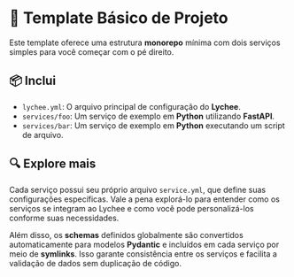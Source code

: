 # 🚀 Template Básico de Projeto

Este template oferece uma estrutura **monorepo** mínima com dois serviços simples para você começar com o pé direito.

## 📦 Inclui

- `lychee.yml`: O arquivo principal de configuração do **Lychee**.
- `services/foo`: Um serviço de exemplo em **Python** utilizando **FastAPI**.
- `services/bar`: Um serviço de exemplo em **Python** executando um script de arquivo.

## 🔍 Explore mais

Cada serviço possui seu próprio arquivo `service.yml`, que define suas configurações específicas. Vale a pena explorá-lo para entender como os serviços se integram ao Lychee e como você pode personalizá-los conforme suas necessidades.

Além disso, os **schemas** definidos globalmente são convertidos automaticamente para modelos **Pydantic** e incluídos em cada serviço por meio de **symlinks**. Isso garante consistência entre os serviços e facilita a validação de dados sem duplicação de código.

